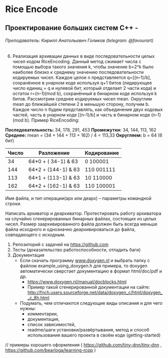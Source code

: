Rice Encode 
=========================
Проектирование больших систем C++ - 
-------------------------
###### Преподаватель: Кирилл Анатольевич Голиков (telegram: @favourart) ######

6.	Реализация архивации данных в виде последовательности целых чисел кодом RiceEncoding.
Данный метод сжимает числа с помощью выбора такого значения k, чтобы значение b=2^k было
наиболее близко к среднему значению последовательности кодируемых чисел.
Каждое целое n представляется q=[(n–1)/b], сохранённое в унарном коде используя q+1 битов 
(лидирующее число единиц = q и нулевой бит, который отделает 2 части кода) и
остаток r=(n–1)(mod b), сохранённый в бинарном коде используя k битов. Рассмотрим среднее
кодируемых чисел mean. Округлим mean до ближайшей степени 2 в меньшую сторону, получим b.
Каждое число n будем представлять, как объединение двух кодовых частей, часть в унарном
коде [(n–1)/b] и часть в бинарном коде (n–1)(mod b). Пример RiceEncoding:


**Последовательность:** 34, 178, 291, 453
**Промежутки:** 34, 144, 113, 162
**Среднее:** mean = (34 + 144 + 113 + 162) / 4 = 113,33
**Округляем:** b = 64 (6 бит)


|Число|Разложение|Кодирование |
| ------ | ------ | ------ |
|34|64*0 + (  34-1) & 63|0	100001 |
|144|64*2 + (144-1) & 63|110	001111 |
|113|64*1 + (113-1) & 63|10	110000 |
|162|64*2 + (162-1) & 63|110	100001|

Имя файла, и тип операции(арх или деарх) – параметры командной строки.

Написать архиватор и деархиватор. Протестировать работу архиватора на случайно сгенерированных
бинарных файлах, состоящих из целых чисел. Размер заархивированного файла должен быть всегда
меньше файла исходного и однозначно деархивироваться до файла, совпадающего с исходным.

1.	Репозиторий c задачей на https://github.com
2.	Тесты (доказательство работоспособности, отладить баги)
3.	Документация
    - Если скачать программу www.doxygen.nl и выбрать папку с файлом example_using_doxygen.h для примера, то doxygen автоматически сверстает документацию в формат html/doc/pdf и др.
        - https://www.doxygen.nl/manual/docblocks.html
        - Пример такой сгенерированной документации на сайте: http://fnch.users.sourceforge.net/data/doxygen_c/html/doxygen__c_8h.html
    - Подумать, чем отличаются следующие виды описания и для чего нужны:
        - комментарии,
        - документация, 
        - список зависимостей, 
        - readme/шаги установки/развёртывания, метод и способ использования вашего проекта в своём коде (getting-started) 

// примеры хорошего оформления ( https://github.com/tiny-dnn/tiny-dnn , https://github.com/bearloga/learning-rcpp )
